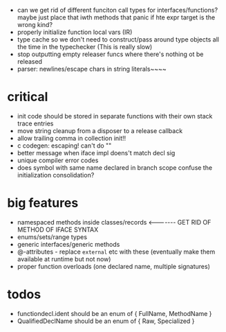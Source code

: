 * can we get rid of different funciton call types for interfaces/functions? maybe just place that iwth methods that panic if hte expr target is the wrong kind?
* properly initialize function local vars (IR)
* type cache so we don't need to construct/pass around type objects all the time in the typechecker (This is really slow)
* stop outputting empty releaser funcs where there's nothing ot be released
* parser: newlines/escape chars in string literals~~~~

# critical

* init code should be stored in separate functions with their own stack trace entries
* move string cleanup from a disposer to a release callback
* allow trailing comma in collection init!!
* c codegen: escaping! can't do ""
* better message when iface impl doens't match decl sig
* unique compiler error codes
* does symbol with same name declared in branch scope confuse the initialization consolidation?

# big features

* namespaced methods inside classes/records <------- GET RID OF METHOD OF IFACE SYNTAX
* enums/sets/range types
* generic interfaces/generic methods
* @-attributes - replace `external` etc with these (eventually make them available at runtime but not now)
* proper function overloads (one declared name, multiple signatures)

# todos

* functiondecl.ident should be an enum of { FullName, MethodName }
* QualifiedDeclName should be an enum of { Raw, Specialized }
